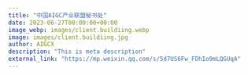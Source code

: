 ```yaml
---
title: "中国AIGC产业联盟秘书处"
date: 2023-06-27T00:00:00+00:00
image_webp: images/client.buildiing.webp
image: images/client.buildiing.jpg
author: AIGCX
description: "This is meta description"
external_link: "https://mp.weixin.qq.com/s/5d7US6Fw_FDhIo9mLQGUqA"
---
```

